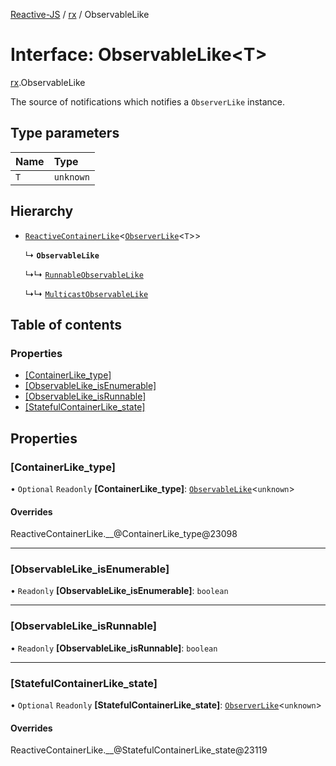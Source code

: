[Reactive-JS](../README.md) / [rx](../modules/rx.md) / ObservableLike

# Interface: ObservableLike<T\>

[rx](../modules/rx.md).ObservableLike

The source of notifications which notifies a `ObserverLike` instance.

## Type parameters

| Name | Type |
| :------ | :------ |
| `T` | `unknown` |

## Hierarchy

- [`ReactiveContainerLike`](rx.ReactiveContainerLike.md)<[`ObserverLike`](rx.ObserverLike.md)<`T`\>\>

  ↳ **`ObservableLike`**

  ↳↳ [`RunnableObservableLike`](rx.RunnableObservableLike.md)

  ↳↳ [`MulticastObservableLike`](rx.MulticastObservableLike.md)

## Table of contents

### Properties

- [[ContainerLike\_type]](rx.ObservableLike.md#[containerlike_type])
- [[ObservableLike\_isEnumerable]](rx.ObservableLike.md#[observablelike_isenumerable])
- [[ObservableLike\_isRunnable]](rx.ObservableLike.md#[observablelike_isrunnable])
- [[StatefulContainerLike\_state]](rx.ObservableLike.md#[statefulcontainerlike_state])

## Properties

### [ContainerLike\_type]

• `Optional` `Readonly` **[ContainerLike\_type]**: [`ObservableLike`](rx.ObservableLike.md)<`unknown`\>

#### Overrides

ReactiveContainerLike.\_\_@ContainerLike\_type@23098

___

### [ObservableLike\_isEnumerable]

• `Readonly` **[ObservableLike\_isEnumerable]**: `boolean`

___

### [ObservableLike\_isRunnable]

• `Readonly` **[ObservableLike\_isRunnable]**: `boolean`

___

### [StatefulContainerLike\_state]

• `Optional` `Readonly` **[StatefulContainerLike\_state]**: [`ObserverLike`](rx.ObserverLike.md)<`unknown`\>

#### Overrides

ReactiveContainerLike.\_\_@StatefulContainerLike\_state@23119
